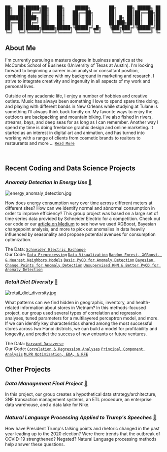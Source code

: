 <pre>
██╗  ██╗█████╗██╗   ██╗    █████╗       ██╗    ██╗ █████╗ ██████╗ ██╗   ██████╗ ██╗
██║  ██║██╔══╝██║   ██║   ██╔══██╗      ██║    ██║██╔══██╗██╔══██╗██║   ██╔══██╗██║
███████║████╗ ██║   ██║   ██║  ██║      ██║ █╗ ██║██║  ██║██████╔╝██║   ██║  ██║██║
██╔══██║██╔═╝ ██║   ██║   ██║  ██║      ██║███╗██║██║  ██║██╔══██╗██║   ██║  ██║╚═╝
██║  ██║█████╗█████╗█████╗╚█████╔╝▄█╗   ╚███╔███╔╝╚█████╔╝██║  ██║█████╗██████╔╝██╗
╚═╝  ╚═╝╚════╝╚════╝╚════╝ ╚════╝ ╚═╝    ╚══╝╚══╝  ╚════╝ ╚═╝  ╚═╝╚════╝╚═════╝ ╚═╝
</pre>                                                                                                   

## About Me
I'm currently pursuing a masters degree in business analytics at the McCombs School of Business (University of Texas at Austin). I'm looking forward to beginning a career in an analyst or consultant position, combining data science with my background in marketing and research. I strive to integrate creativity and ingenuity in all aspects of my work and personal lives. 

Outside of my academic life, I enjoy a number of hobbies and creative outlets. Music has always been something I love to spend spare time doing, and playing with different bands in New Orleans while studying at Tulane is something I'll always think back fondly on. My favorite ways to enjoy the outdoors are backpacking and mountain biking. I've also fished in rivers, streams, bays, and deep seas for as long as I can remember. Another way I spend my time is doing freelance graphic design and online marketing. It started as an interest in digital art and animation, and has turned into working with a range of clients from cosmetic brands to realtors to restaurants and more ... [`Read More`](https://github.com/lukembravo/lukembravo/blob/master/Full%20bio.md)
 
<br>
 
## Recent Coding and Data Science Projects

### *Anomaly Detection in Energy Use* [:link:](https://github.com/lukembravo/energy_anomaly_detection)
![energy_anomaly_detection.jpg](https://i.imgur.com/7bamvQA.jpg)

How does energy consumption vary over time across different meters at different sites? How can we identify normal and abnormal consumption in order to improve efficiency? This group project was based on a large set of time series data provided by Schneider Electric for a competition. Check out our code or our [article on Medium](https://indialindsay1.medium.com/identifying-anomalies-in-commercial-energy-consumption-b0e72f569bb2) to see how we used XGBoost, Bayesian changepoint analysis, and more to pick out anomalies in data heavily influenced by seasonality and propose potential avenues for consumption optimization.

The Data: [`Schneider Electric Exchange`](https://shop.exchange.se.com/en-US/apps/39025/detecting-anomalies-in-building-energy-usage)  
Our Code: [`Data Preprocessing`](https://github.com/lukembravo/energy_anomaly_detection/blob/master/Code/01%20Data%20preprocessing.ipynb) [`Data Visualization`](https://github.com/lukembravo/energy_anomaly_detection/blob/master/Code/02%20Data%20visualization.ipynb) [`Random Forest, XGBoost, & Nearest Neighbors Models`](https://github.com/lukembravo/energy_anomaly_detection/blob/master/Code/03%20Modeling%20-%20Random%20forests%2C%20XGBoost%2C%20Nearest%20Neighbors.ipynb)
[`Basic PyOD for Anomaly Detection`](https://github.com/lukembravo/energy_anomaly_detection/blob/master/Code/04%20Anomaly%20detection%20-%20basic%20PyOD.ipynb) 
[`Bayesian Change Points for Anomaly Detection`](https://github.com/lukembravo/energy_anomaly_detection/blob/master/Code/05%20Anomaly%20detection%20-%20Bayesian%20change%20points%20(Banpei).ipynb) [`Unsupervised KNN & Better PyOD for Anomaly Detection`](https://github.com/lukembravo/energy_anomaly_detection/blob/master/Code/06%20Anomaly%20detection%20-%20KNN%20and%20better%20PyOD.ipynb)

### *Retail Diet Diversity* [:link:](https://github.com/lukembravo/retail_diet_diversity)
![retail_diet_diversity.jpg](https://i.imgur.com/1Oz71ud.jpg)

What patterns can we find hidden in geographic, inventory, and health-related information about stores in Vietnam? In this methods-focused project, our group used several types of correlation and regression analyses, tuned parameters for a multilayered perceptron model, and more. If we can identify key characteristics shared among the most successful stores across two Hanoi districts, we can build a model for profitability and longevity, and predict the success of new entrants or future ventures.

The Data: [`Harvard Dataverse`](https://dataverse.harvard.edu/dataset.xhtml?persistentId=doi:10.7910/DVN/ZWBUEK)  
Our Code: [`Correlation & Regression Analyses`](https://github.com/lukembravo/retail_diet_diversity/blob/master/Code/01%20Correlation%20%26%20regression%20analysis.R) [`Principal Component Analysis`](https://github.com/lukembravo/retail_diet_diversity/blob/master/Code/03%20PCA.ipynb) [`MLPR Optimization, EDA, & RFE`](https://github.com/lukembravo/retail_diet_diversity/blob/master/Code/04%20EDA%20%26%20MLPR%20based%20on%20Correlations%20and%20RFE.ipynb)

## Other Projects

### *Data Management Final Project* [:link:](https://github.com/lukembravo/data_management_final_project)
In this project, our group creates a hypothetical data strategy/architecture, 3NF transaction management systems, an ETL procedure, an enterprise data warehouse, and a data lake for Nike.

### *Natural Language Processing Applied to Trump's Speeches* [:link:](https://github.com/lukembravo/trump_speech_text_analytics)
How have President Trump's talking points and rhetoric changed in the past year leading up to the 2020 election? Were there trends that the outbreak of COVID-19 strengthened? Negated? Natural Language processing methods help answer these questions.
